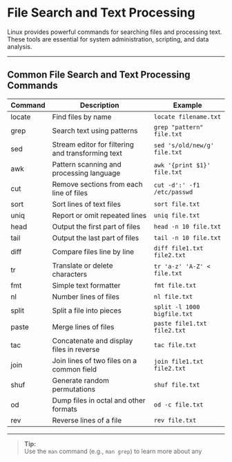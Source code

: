 # File Search and Text Processing

Linux provides powerful commands for searching files and processing text. These tools are essential for system administration, scripting, and data analysis.

---

## Common File Search and Text Processing Commands

| Command   | Description                                         | Example                                 |
|-----------|-----------------------------------------------------|-----------------------------------------|
| locate    | Find files by name                                  | `locate filename.txt`                   |
| grep      | Search text using patterns                          | `grep "pattern" file.txt`               |
| sed       | Stream editor for filtering and transforming text   | `sed 's/old/new/g' file.txt`            |
| awk       | Pattern scanning and processing language            | `awk '{print $1}' file.txt`             |
| cut       | Remove sections from each line of files             | `cut -d':' -f1 /etc/passwd`             |
| sort      | Sort lines of text files                            | `sort file.txt`                         |
| uniq      | Report or omit repeated lines                       | `uniq file.txt`                         |
| head      | Output the first part of files                      | `head -n 10 file.txt`                   |
| tail      | Output the last part of files                       | `tail -n 10 file.txt`                   |
| diff      | Compare files line by line                          | `diff file1.txt file2.txt`              |
| tr        | Translate or delete characters                      | `tr 'a-z' 'A-Z' < file.txt`             |
| fmt       | Simple text formatter                               | `fmt file.txt`                          |
| nl        | Number lines of files                               | `nl file.txt`                           |
| split     | Split a file into pieces                            | `split -l 1000 bigfile.txt`             |
| paste     | Merge lines of files                                | `paste file1.txt file2.txt`             |
| tac       | Concatenate and display files in reverse            | `tac file.txt`                          |
| join      | Join lines of two files on a common field           | `join file1.txt file2.txt`              |
| shuf      | Generate random permutations                        | `shuf file.txt`                         |
| od        | Dump files in octal and other formats               | `od -c file.txt`                        |
| rev       | Reverse lines of a file                             | `rev file.txt`                          |

---

> **Tip:**  
> Use the `man` command (e.g., `man grep`) to learn more about any